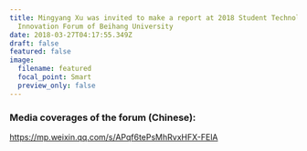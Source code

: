 ```yaml
---
title: Mingyang Xu was invited to make a report at 2018 Student Technology
  Innovation Forum of Beihang University
date: 2018-03-27T04:17:55.349Z
draft: false
featured: false
image:
  filename: featured
  focal_point: Smart
  preview_only: false
---
```







### **Media coverages of the forum (Chinese):**

<https://mp.weixin.qq.com/s/APqf6tePsMhRvxHFX-FElA>